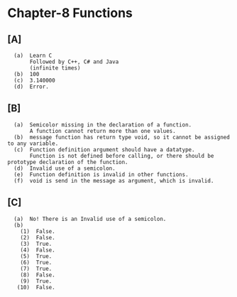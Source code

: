 # Chapter-8 Functions
## [A]
    
      (a)  Learn C
           Followed by C++, C# and Java
           (infinite times)
      (b)  100
      (c)  3.140000
      (d)  Error.
     
## [B]

      (a)  Semicolor missing in the declaration of a function.
           A function cannot return more than one values.
      (b)  message function has return type void, so it cannot be assigned to any variable.
      (c)  Function definition argument should have a datatype.
           Function is not defined before calling, or there should be prototype declaration of the function.
      (d)  Invalid use of a semicolon.
      (e)  Function definition is invalid in other functions.
      (f)  void is send in the message as argument, which is invalid.
      
## [C]

      (a)  No! There is an Invalid use of a semicolon.
      (b)
        (1)  False.
        (2)  False.
        (3)  True.
        (4)  False.
        (5)  True.
        (6)  True.
        (7)  True.
        (8)  False.
        (9)  True.
       (10)  False.
